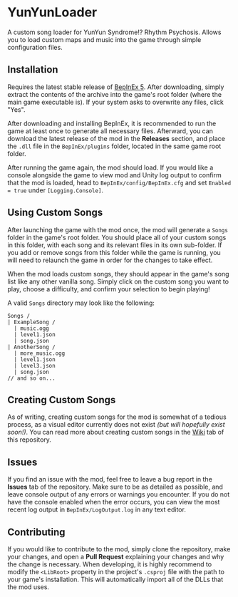 # YunYunLoader
A custom song loader for YunYun Syndrome!? Rhythm Psychosis. Allows you to load custom maps and music into the game through simple configuration files.

## Installation
Requires the latest stable release of [BepInEx 5](https://github.com/BepInEx/BepInEx/releases/tag/v5.4.23.4). After downloading, simply extract the contents of the archive into the game's root folder (where the main game executable is). If your system asks to overwrite any files, click "Yes".

After downloading and installing BepInEx, it is recommended to run the game at least once to generate all necessary files. Afterward, you can download the latest release of the mod in the **Releases** section, and place the `.dll` file in the `BepInEx/plugins` folder, located in the same game root folder.

After running the game again, the mod should load. If you would like a console alongside the game to view mod and Unity log output to confirm that the mod is loaded, head to `BepInEx/config/BepInEx.cfg` and set `Enabled = true` under `[Logging.Console]`.

## Using Custom Songs
After launching the game with the mod once, the mod will generate a `Songs` folder in the game's root folder. You should place all of your custom songs in this folder, with each song and its relevant files in its own sub-folder. If you add or remove songs from this folder while the game is running, you will need to relaunch the game in order for the changes to take effect.

When the mod loads custom songs, they should appear in the game's song list like any other vanilla song. Simply click on the custom song you want to play, choose a difficulty, and confirm your selection to begin playing!

A valid `Songs` directory may look like the following:
```
Songs /
| ExampleSong /
  | music.ogg
  | level1.json
  | song.json
| AnotherSong /
  | more_music.ogg
  | level1.json
  | level3.json
  | song.json
// and so on...
```

## Creating Custom Songs
As of writing, creating custom songs for the mod is somewhat of a tedious process, as a visual editor currently does not exist *(but will hopefully exist soon!)*. You can read more about creating custom songs in the [Wiki](https://github.com/EBro912/YunYunLoader/wiki) tab of this repository.

## Issues
If you find an issue with the mod, feel free to leave a bug report in the **Issues** tab of the repository. Make sure to be as detailed as possible, and leave console output of any errors or warnings you encounter. If you do not have the console enabled when the error occurs, you can view the most recent log output in `BepInEx/LogOutput.log` in any text editor.

## Contributing
If you would like to contribute to the mod, simply clone the repository, make your changes, and open a **Pull Request** explaining your changes and why the change is necessary. When developing, it is highly recommend to modify the `<LibRoot>` property in the project's `.csproj` file with the path to your game's installation. This will automatically import all of the DLLs that the mod uses.
